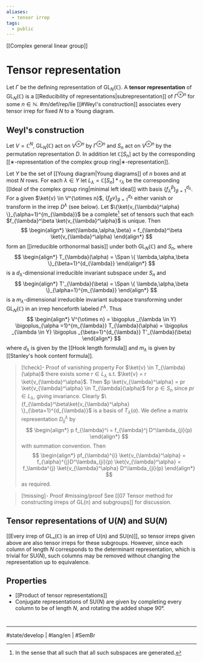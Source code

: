 ```yaml
---
aliases:
  - tensor irrep
tags:
  - public
---
```

[[Complex general linear group]]
# Tensor representation

Let $\Gamma$ be the defining representation of $\mathrm{GL}_{N}(\mathbb{C})$.
A **tensor representation** of $\mathrm{GL}_{N}(\mathbb{C})$ is a [[Reducibility of representations|subrepresentation]] of $\Gamma^{\otimes n}$ for some $n \in \mathbb{N}$. #m/def/rep/lie
[[#Weyl's construction]] associates every tensor irrep for fixed $N$ to a Young diagram.

## Weyl's construction

Let $V = \mathbb{C}^N$, $\mathrm{GL}_{N}(\mathbb{C})$ act on $V^{\otimes n}$ by $\Gamma^{\otimes n}$ and $S_{n}$ act on $V^{\otimes n}$ by the permutation representation $D$.
In addition let $\mathbb{C}[S_{n}]$ act by the corresponding [[∗-representation of the complex group ring|∗-representation]].

Let $Y$ be the set of [[Young diagram|Young diagrams]] of $n$ boxes and at most $N$ rows.
For each $\lambda \in Y$ let $L_{\lambda}= \mathbb{C}[S_{n}] * \mathfrak{e}_{\lambda}$ be the corresponding [[Ideal of the complex group ring|minimal left ideal]] with basis $\{ f_{\lambda}^{\beta} \}_{\beta=1}^{d_{\lambda}}$.
For a given $\ket{v} \in V^{\otimes n}$, $\{ f_{\beta} v \}_{\beta=1}^{d_{\lambda}}$ either vanish or transform in the irrep $D^\lambda$ (see below).
Let $\{\ket{v_{\lambda}^\alpha} \}_{\alpha=1}^{m_{\lambda}}$ be a complete[^comp] set of tensors such that each $f_{\lambda}^\beta \ket{v_{\lambda}^\alpha}$ is unique.
Then
$$
\begin{align*}
\ket{\lambda,\alpha,\beta} = f_{\lambda}^\beta \ket{v_{\lambda}^\alpha} 
\end{align*}
$$
form an [[irreducible orthonormal basis]] under both $\mathrm{GL}_{N}(\mathbb{C})$ and $S_{n}$,
where
$$
\begin{align*}
T_{\lambda}(\alpha) = \Span \{ \lambda,\alpha,\beta \}_{\beta=1}^{d_{\lambda}}
\end{align*}
$$
is a $d_{\lambda}$-dimensional irreducible invariant subspace under $S_{n}$ and
$$
\begin{align*}
T'_{\lambda}(\beta) = \Span \{ \lambda,\alpha,\beta \}_{\alpha=1}^{m_{\lambda}}
\end{align*}
$$
is a $m_{\lambda}$-dimensional irreducible invariant subspace transforming under $\mathrm{GL}_{N}(\mathbb{C})$ in an irrep henceforth labeled $\Gamma^\lambda$.
Thus
$$
\begin{align*}
V^{\otimes n} = \bigoplus _{\lambda \in Y} \bigoplus_{\alpha =1}^{m_{\lambda}} T_{\lambda}(\alpha) = \bigoplus _{\lambda \in Y} \bigoplus _{\beta=1}^{d_{\lambda}} T'_{\lambda}(\beta)
\end{align*}
$$
where $d_{\lambda}$ is given by the [[Hook length formula]] and $m_{\lambda}$ is given by [[Stanley's hook content formula]].

[^comp]: In the sense that all such that all such subspaces are generated.


> [!check]- Proof of vanishing property
> For $\ket{v} \in T_{\lambda}(\alpha)$ there exists some $r \in L_{\lambda}$ s.t. $\ket{v} = r \ket{v_{\lambda}^\alpha}$.
> Then $p \ket{v_{\lambda}^\alpha} = pr \ket{v_{\lambda}^\alpha} \in T_{\lambda}(\alpha)$ for $p \in S_{n}$ since $pr \in L_{\lambda}$, giving invariance.
> Clearly $\{f_{\lambda}^\beta\ket{v_{\lambda}^\alpha} \}_{\beta=1}^{d_{\lambda}}$ is a basis of $T_{\lambda}(\alpha)$.
> We define a matrix representation $D^\lambda_{ij}$ by
> $$
> \begin{align*}
> p f_{\lambda}^i = f_{\lambda}^j D^\lambda_{ji}(p)
> \end{align*}
> $$
> with summation convention.
> Then
> $$
> \begin{align*}
> pf_{\lambda}^{i} \ket{v_{\lambda}^\alpha} = f_{\alpha}^{j}D^\lambda_{ji}(p) \ket{v_{\lambda}^\alpha} = f_\lambda^{j} \ket{v_{\lambda}^\alpha} D^\lambda_{ji}(p) 
> \end{align*}
> $$
> as required.
> <span class="QED"/>

> [!missing]- Proof
> #missing/proof See [[07 Tensor method for constructing irreps of GL(n) and subgroups]] for discussion.

## Tensor representations of $\mathrm{U}(N)$ and $\mathrm{SU}(N)$

[[Every irrep of GLₙ(ℂ) is an irrep of U(n) and SU(n)]], so tensor irreps given above are also tensor irreps for these subgroups.
However, since each column of length $N$ corresponds to the determinant representation, which is trivial for $\mathrm{SU}(N)$, such columns may be removed without changing the representation up to equivalence.

## Properties

- [[Product of tensor representations]]
- Conjugate representations of $\mathrm{SU}(N)$ are given by completing every column to be of length $N$, and rotating the added shape 90°.

#
---
#state/develop | #lang/en | #SemBr
